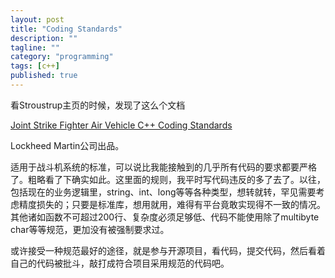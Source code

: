 ```yaml
---
layout: post
title: "Coding Standards"
description: ""
tagline: ""
category: "programming"
tags: [c++]
published: true
---
```


看Stroustrup主页的时候，发现了这么个文档

[Joint Strike Fighter Air Vehicle C++ Coding Standards](http://www.stroustrup.com/JSF-AV-rules.pdf)

Lockheed Martin公司出品。

适用于战斗机系统的标准，可以说比我能接触到的几乎所有代码的要求都要严格了。粗略看了下确实如此。这里面的规则，我平时写代码违反的多了去了。以往，包括现在的业务逻辑里，string、int、long等等各种类型，想转就转，罕见需要考虑精度损失的；只要是标准库，想用就用，难得有平台竟敢实现得不一致的情况。其他诸如函数不可超过200行、复杂度必须足够低、代码不能使用除了multibyte char等等规范，更加没有被强制要求过。

或许接受一种规范最好的途径，就是参与开源项目，看代码，提交代码，然后看着自己的代码被批斗，敲打成符合项目采用规范的代码吧。
